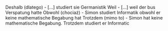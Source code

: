 Deshalb (dlatego) - [...] studiert sie Germanistik
Weil - [...] weil der bus Verspatung hatte
Obwohl (chociaż) - Simon studiert Informatik obwohl er keine mathematische Begabung hat
Trotzdem (mimo to) - Simon hat keine mathematische Begabung. Trotzdem studiert er Informatic
